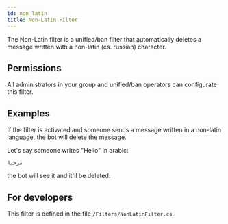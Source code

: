 ```yaml
---
id: non_latin
title: Non-Latin Filter
---
```


The Non-Latin filter is a unified/ban filter that automatically deletes a message written with a non-latin (es. russian) character.

## Permissions

All administrators in your group and unified/ban operators can configurate this filter.

## Examples

If the filter is activated and someone sends a message written in a non-latin language, the bot will delete the message.

Let's say someone writes "Hello" in arabic:

```
مرحبا
```

the bot will see it and it'll be deleted.

## For developers

This filter is defined in the file `/Filters/NonLatinFilter.cs`.
